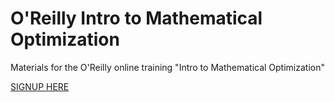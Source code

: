 # O'Reilly Intro to Mathematical Optimization

Materials for the O'Reilly online training "Intro to Mathematical Optimization"

[SIGNUP HERE](https://learning.oreilly.com/search/?query=%22intro%20to%20mathematical%20optimization%22&extended_publisher_data=true&highlight=true&include_assessments=false&include_case_studies=true&include_courses=true&include_orioles=true&include_playlists=true&include_collections=false&include_notebooks=false&is_academic_institution_account=false&sort=relevance&facet_json=true&page=0)
